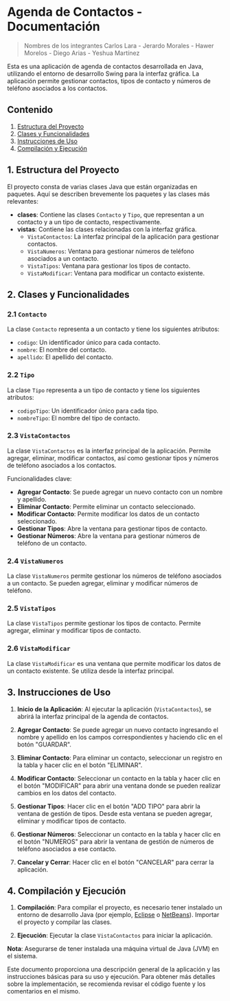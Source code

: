 # Agenda de Contactos - Documentación

> Nombres de los integrantes
>  Carlos Lara - Jerardo Morales - Hawer Morelos - Diego Arias - Yeshua Martínez


Esta es una aplicación de agenda de contactos desarrollada en Java, utilizando el entorno de desarrollo Swing para la interfaz gráfica. La aplicación permite gestionar contactos, tipos de contacto y números de teléfono asociados a los contactos.

## Contenido

1. [Estructura del Proyecto](#1-estructura-del-proyecto)
2. [Clases y Funcionalidades](#2-clases-y-funcionalidades)
3. [Instrucciones de Uso](#3-instrucciones-de-uso)
4. [Compilación y Ejecución](#4-compilación-y-ejecución)

## 1. Estructura del Proyecto

El proyecto consta de varias clases Java que están organizadas en paquetes. Aquí se describen brevemente los paquetes y las clases más relevantes:

- **clases**: Contiene las clases `Contacto` y `Tipo`, que representan a un contacto y a un tipo de contacto, respectivamente.
- **vistas**: Contiene las clases relacionadas con la interfaz gráfica.
  - `VistaContactos`: La interfaz principal de la aplicación para gestionar contactos.
  - `VistaNumeros`: Ventana para gestionar números de teléfono asociados a un contacto.
  - `VistaTipos`: Ventana para gestionar los tipos de contacto.
  - `VistaModificar`: Ventana para modificar un contacto existente.

## 2. Clases y Funcionalidades

### 2.1 `Contacto`

La clase `Contacto` representa a un contacto y tiene los siguientes atributos:

- `codigo`: Un identificador único para cada contacto.
- `nombre`: El nombre del contacto.
- `apellido`: El apellido del contacto.

### 2.2 `Tipo`

La clase `Tipo` representa a un tipo de contacto y tiene los siguientes atributos:

- `codigoTipo`: Un identificador único para cada tipo.
- `nombreTipo`: El nombre del tipo de contacto.

### 2.3 `VistaContactos`

La clase `VistaContactos` es la interfaz principal de la aplicación. Permite agregar, eliminar, modificar contactos, así como gestionar tipos y números de teléfono asociados a los contactos.

Funcionalidades clave:

- **Agregar Contacto**: Se puede agregar un nuevo contacto con un nombre y apellido.
- **Eliminar Contacto**: Permite eliminar un contacto seleccionado.
- **Modificar Contacto**: Permite modificar los datos de un contacto seleccionado.
- **Gestionar Tipos**: Abre la ventana para gestionar tipos de contacto.
- **Gestionar Números**: Abre la ventana para gestionar números de teléfono de un contacto.

### 2.4 `VistaNumeros`

La clase `VistaNumeros` permite gestionar los números de teléfono asociados a un contacto. Se pueden agregar, eliminar y modificar números de teléfono.

### 2.5 `VistaTipos`

La clase `VistaTipos` permite gestionar los tipos de contacto. Permite agregar, eliminar y modificar tipos de contacto.

### 2.6 `VistaModificar`

La clase `VistaModificar` es una ventana que permite modificar los datos de un contacto existente. Se utiliza desde la interfaz principal.

## 3. Instrucciones de Uso

1. **Inicio de la Aplicación**: Al ejecutar la aplicación (`VistaContactos`), se abrirá la interfaz principal de la agenda de contactos.

2. **Agregar Contacto**: Se puede agregar un nuevo contacto ingresando el nombre y apellido en los campos correspondientes y haciendo clic en el botón "GUARDAR".

3. **Eliminar Contacto**: Para eliminar un contacto, seleccionar un registro en la tabla y hacer clic en el botón "ELIMINAR".

4. **Modificar Contacto**: Seleccionar un contacto en la tabla y hacer clic en el botón "MODIFICAR" para abrir una ventana donde se pueden realizar cambios en los datos del contacto.

5. **Gestionar Tipos**: Hacer clic en el botón "ADD TIPO" para abrir la ventana de gestión de tipos. Desde esta ventana se pueden agregar, eliminar y modificar tipos de contacto.

6. **Gestionar Números**: Seleccionar un contacto en la tabla y hacer clic en el botón "NUMEROS" para abrir la ventana de gestión de números de teléfono asociados a ese contacto.

7. **Cancelar y Cerrar**: Hacer clic en el botón "CANCELAR" para cerrar la aplicación.

## 4. Compilación y Ejecución

1. **Compilación**: Para compilar el proyecto, es necesario tener instalado un entorno de desarrollo Java (por ejemplo, [Eclipse](https://www.eclipse.org/) o [NetBeans](https://netbeans.apache.org/)). Importar el proyecto y compilar las clases.

2. **Ejecución**: Ejecutar la clase `VistaContactos` para iniciar la aplicación.

**Nota**: Asegurarse de tener instalada una máquina virtual de Java (JVM) en el sistema.

Este documento proporciona una descripción general de la aplicación y las instrucciones básicas para su uso y ejecución. Para obtener más detalles sobre la implementación, se recomienda revisar el código fuente y los comentarios en el mismo.

